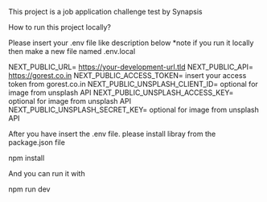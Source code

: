 This project is a job application challenge test by Synapsis

How to run this project locally?

Please insert your .env file like description below
\*note if you run it locally then make a new file named .env.local

NEXT_PUBLIC_URL= https://your-development-url.tld
NEXT_PUBLIC_API= https://gorest.co.in
NEXT_PUBLIC_ACCESS_TOKEN= insert your access token from gorest.co.in
NEXT_PUBLIC_UNSPLASH_CLIENT_ID= optional for image from unsplash API
NEXT_PUBLIC_UNSPLASH_ACCESS_KEY= optional for image from unsplash API
NEXT_PUBLIC_UNSPLASH_SECRET_KEY= optional for image from unsplash API

After you have insert the .env file. please install libray from the package.json file

npm install

And you can run it with

npm run dev
